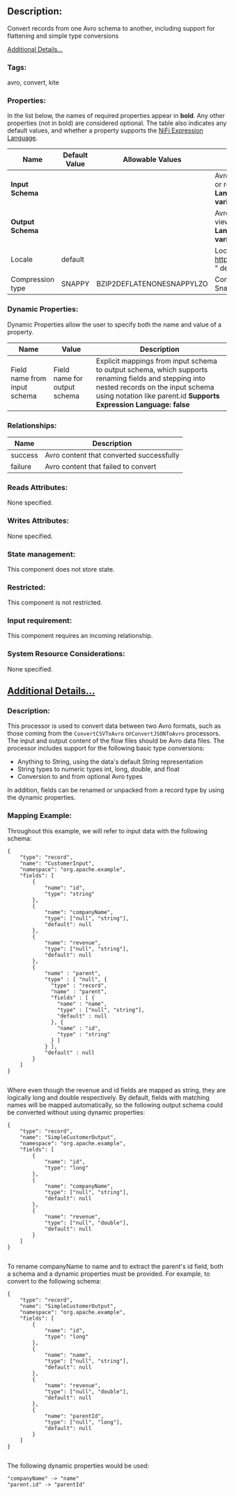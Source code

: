 ## Description:

Convert records from one Avro schema to another, including support for flattening and simple type conversions

[Additional Details...](https://nifi.apache.org/docs/nifi-docs/components/org.apache.nifi/nifi-kite-nar/1.7.1/org.apache.nifi.processors.kite.ConvertAvroSchema/additionalDetails.html)

### Tags:

avro, convert, kite

### Properties:

In the list below, the names of required properties appear in **bold**. Any other properties (not in bold) are considered optional. The table also indicates any default values, and whether a property supports the [NiFi Expression Language](https://nifi.apache.org/docs/nifi-docs/html/expression-language-guide.html).

| Name              | Default Value | Allowable Values          | Description                                                  |
| ----------------- | ------------- | ------------------------- | ------------------------------------------------------------ |
| **Input Schema**  |               |                           | Avro Schema of Input Flowfiles. This can be a URI (dataset, view, or resource) or literal JSON schema. **Supports Expression Language: true (will be evaluated using flow file attributes and variable registry)** |
| **Output Schema** |               |                           | Avro Schema of Output Flowfiles. This can be a URI (dataset, view, or resource) or literal JSON schema. **Supports Expression Language: true (will be evaluated using flow file attributes and variable registry)** |
| Locale            | default       |                           | Locale to use for scanning data (see https://docs.oracle.com/javase/7/docs/api/java/util/Locale.html)or " default" for JVM default |
| Compression type  | SNAPPY        | BZIP2DEFLATENONESNAPPYLZO | Compression type to use when writting Avro files. Default is Snappy. |

### Dynamic Properties:

Dynamic Properties allow the user to specify both the name and value of a property.

| Name                         | Value                        | Description                                                  |
| ---------------------------- | ---------------------------- | ------------------------------------------------------------ |
| Field name from input schema | Field name for output schema | Explicit mappings from input schema to output schema, which supports renaming fields and stepping into nested records on the input schema using notation like parent.id **Supports Expression Language: false** |



### Relationships:

| Name    | Description                              |
| ------- | ---------------------------------------- |
| success | Avro content that converted successfully |
| failure | Avro content that failed to convert      |

### Reads Attributes:

None specified.

### Writes Attributes:

None specified.

### State management:

This component does not store state.

### Restricted:

This component is not restricted.

### Input requirement:

This component requires an incoming relationship.

### System Resource Considerations:

None specified.



## [Additional Details...](https://nifi.apache.org/docs/nifi-docs/components/org.apache.nifi/nifi-kite-nar/1.7.1/org.apache.nifi.processors.kite.ConvertAvroSchema/additionalDetails.html)

### Description:

This processor is used to convert data between two Avro formats, such as those coming from the `ConvertCSVToAvro` or`ConvertJSONToAvro` processors. The input and output content of the flow files should be Avro data files. The processor includes support for the following basic type conversions:

- Anything to String, using the data's default String representation
- String types to numeric types int, long, double, and float
- Conversion to and from optional Avro types

In addition, fields can be renamed or unpacked from a record type by using the dynamic properties.



### Mapping Example:

Throughout this example, we will refer to input data with the following schema:

```
{
    "type": "record",
    "name": "CustomerInput",
    "namespace": "org.apache.example",
    "fields": [
        {
            "name": "id",
            "type": "string"
        },
        {
            "name": "companyName",
            "type": ["null", "string"],
            "default": null
        },
        {
            "name": "revenue",
            "type": ["null", "string"],
            "default": null
        },
        {
            "name" : "parent",
            "type" : [ "null", {
              "type" : "record",
              "name" : "parent",
              "fields" : [ {
                "name" : "name",
                "type" : ["null", "string"],
                "default" : null
              }, {
                "name" : "id",
                "type" : "string"
              } ]
            } ],
            "default" : null
        }
    ]
}
             
```

Where even though the revenue and id fields are mapped as string, they are logically long and double respectively. By default, fields with matching names will be mapped automatically, so the following output schema could be converted without using dynamic properties:

```
{
    "type": "record",
    "name": "SimpleCustomerOutput",
    "namespace": "org.apache.example",
    "fields": [
        {
            "name": "id",
            "type": "long"
        },
        {
            "name": "companyName",
            "type": ["null", "string"],
            "default": null
        },
        {
            "name": "revenue",
            "type": ["null", "double"],
            "default": null
        }
    ]
}
             
```

To rename companyName to name and to extract the parent's id field, both a schema and a dynamic properties must be provided. For example, to convert to the following schema:

```
{
    "type": "record",
    "name": "SimpleCustomerOutput",
    "namespace": "org.apache.example",
    "fields": [
        {
            "name": "id",
            "type": "long"
        },
        {
            "name": "name",
            "type": ["null", "string"],
            "default": null
        },
        {
            "name": "revenue",
            "type": ["null", "double"],
            "default": null
        },
        {
            "name": "parentId",
            "type": ["null", "long"],
            "default": null
        }
    ]
}
             
```

The following dynamic properties would be used:

```
"companyName" -> "name"
"parent.id" -> "parentId"
             
```